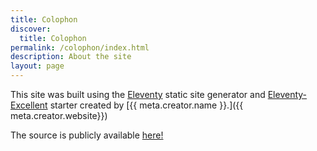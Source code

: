 ```yaml
---
title: Colophon
discover:
  title: Colophon
permalink: /colophon/index.html
description: About the site
layout: page
---
```


This site was built using the [Eleventy](https://www.11ty.dev/) static site generator and [Eleventy-Excellent](https://github.com/madrilene/eleventy-excellent) starter created by [{{ meta.creator.name }}.]({{ meta.creator.website}})

The source is publicly available [here!](https://github.com/ncsurobotics/ncsurobotics.github.io)
